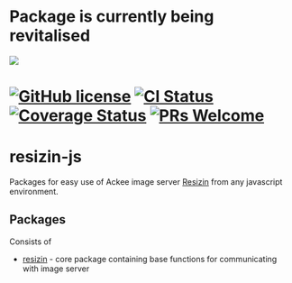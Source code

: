 # Package is currently being revitalised

![](http://static1.1.sqspcdn.com/static/f/207938/4844797/1258911333857/12345under.jpg)

# [![GitHub license](https://img.shields.io/badge/license-MIT-blue.svg)](https://github.com/AckeeCZ/resizin-js/blob/master/LICENSE) [![CI Status](https://img.shields.io/travis/com/AckeeCZ/resizin-js.svg?style=flat)](https://travis-ci.com/AckeeCZ/resizin-js) [![Coverage Status](https://coveralls.io/repos/github/AckeeCZ/resizin-js/badge.svg?branch=master)](https://coveralls.io/github/AckeeCZ/resizin-js?branch=master) [![PRs Welcome](https://img.shields.io/badge/PRs-welcome-brightgreen.svg)](https://reactjs.org/docs/how-to-contribute.html#your-first-pull-request)

# resizin-js

Packages for easy use of Ackee image server [Resizin](https://www.resizin.com) from any javascript environment.

## Packages

Consists of

* [resizin](packages/resizin/README.md) - core package containing base functions for communicating with image server

